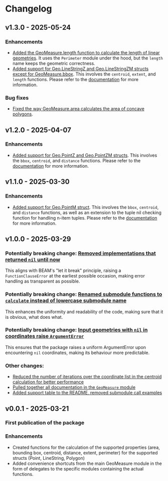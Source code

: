 # Changelog

## v1.3.0 - 2025-05-24

### Enhancements

- [Added the GeoMeasure.length function to calculate the length of linear geometries](https://github.com/simagyari/geomeasure/pull/21). It uses the `Perimeter` module under the hood, but the `length` name keeps the geometric correctness.
- [Added support for Geo.LineStringZ and Geo.LineStringZM structs except for GeoMeasure.bbox](https://github.com/simagyari/geomeasure/pull/21). This involves the `centroid`, `extent`, and `length` functions. Please refer to the [documentation](https://github.com/simagyari/geomeasure/blob/main/README.md) for more information.

### Bug fixes

- [Fixed the way GeoMeasure.area calculates the area of concave polygons](https://github.com/simagyari/geomeasure/pull/21).

## v1.2.0 - 2025-04-07

### Enhancements

- [Added support for Geo.PointZ and Geo.PointZM structs](https://github.com/simagyari/geomeasure/pull/17). This involves the `bbox`, `centroid`, and `distance` functions. Please refer to the [documentation](https://github.com/simagyari/geomeasure/blob/main/README.md) for more information.

## v1.1.0 - 2025-03-30

### Enhancements

- [Added support for Geo.PointM struct](https://github.com/simagyari/geomeasure/pull/15). This involves the `bbox`, `centroid`, and `distance` functions, as well as an extension to the tuple nil checking function for handling n-item tuples. Please refer to the [documentation](https://github.com/simagyari/geomeasure/blob/main/README.md) for more information.

## v1.0.0 - 2025-03-29

### Potentially breaking change: [Removed implementations that returned `nil` until now](https://github.com/simagyari/geomeasure/pull/5)

This aligns with BEAM's "let it break" principle, raising a `FunctionClauseError` at the earliest possible occasion, making error handling as transparent as possible.

### Potentially breaking change: [Renamed submodule functions to `calculate` instead of lowercase submodule name](https://github.com/simagyari/geomeasure/pull/9)

This enhances the uniformity and readability of the code, making sure that it is obvious, what does what.

### Potentially breaking change: [Input geometries with `nil` in coordinates raise `ArgumentError`](https://github.com/simagyari/geomeasure/pull/12)

This ensures that the package raises a uniform ArgumentError upon encountering `nil` coordinates, making its behaviour more predictable.

### Other changes:

- [Reduced the number of iterations over the coordinate list in the centroid calculation for better performance](https://github.com/simagyari/geomeasure/pull/11)
- [Pulled together all documentation in the `GeoMeasure` module](https://github.com/simagyari/geomeasure/pull/6)
- [Added support table to the README, removed submodule call examples](https://github.com/simagyari/geomeasure/pull/7)

## v0.0.1 - 2025-03-21

### First publication of the package

### Enhancements

- Created functions for the calculation of the supported properties (area, bounding box, centroid, distance, extent, perimeter) for the supported structs (Point, LineString, Polygon)
- Added convenience shortcuts from the main GeoMeasure module in the form of delegates to the specific modules containing the actual functions.